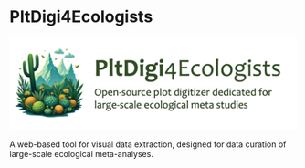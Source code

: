 # PltDigi4Ecologists

![PltDigi4Ecologists-logo](Mainapp/static/PltDigi4Ecologists-logo.png)

A web-based tool for visual data extraction, designed for data curation of large-scale ecological meta-analyses.
